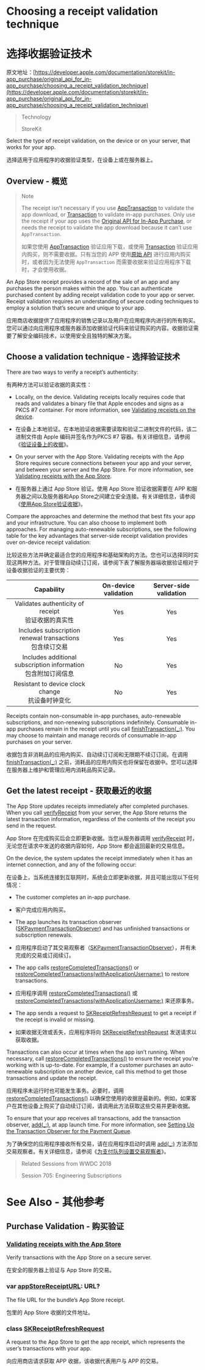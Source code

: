 # Choosing a receipt validation technique
# 选择收据验证技术

原文地址：[https://developer.apple.com/documentation/storekit/in-app_purchase/original_api_for_in-app_purchase/choosing_a_receipt_validation_technique](https://developer.apple.com/documentation/storekit/in-app_purchase/original_api_for_in-app_purchase/choosing_a_receipt_validation_technique)

> Technology
>
> StoreKit

Select the type of receipt validation, on the device or on your server, that works for your app.

选择适用于应用程序的收据验证类型，在设备上或在服务器上。

## Overview - 概览

> Note
>
> The receipt isn’t necessary if you use [AppTransaction](https://developer.apple.com/documentation/storekit/apptransaction) to validate the app download, or [Transaction](https://developer.apple.com/documentation/storekit/transaction) to validate in-app purchases. Only use the receipt if your app uses the [Original API for In-App Purchase](https://developer.apple.com/documentation/storekit/in-app_purchase/original_api_for_in-app_purchase), or needs the receipt to validate the app download because it can’t use `AppTransaction`.
> 
> 如果您使用 [AppTransaction](https://developer.apple.com/documentation/storekit/apptransaction) 验证应用下载，或使用 [Transaction](https://developer.apple.com/documentation/storekit/transaction) 验证应用内购买，则不需要收据。只有当您的 APP 使用[原始 API](https://developer.apple.com/documentation/storekit/in-app_purchase/original_api_for_in-app_purchase) 进行应用内购买时，或者因为无法使用 `AppTransaction` 而需要收据来验证应用程序下载时，才会使用收据。

An App Store receipt provides a record of the sale of an app and any purchases the person makes within the app. You can authenticate purchased content by adding receipt validation code to your app or server. Receipt validation requires an understanding of secure coding techniques to employ a solution that’s secure and unique to your app.

应用商店收据提供了应用程序的销售记录以及用户在应用程序内进行的所有购买。您可以通过向应用程序或服务器添加收据验证代码来验证购买的内容。收据验证需要了解安全编码技术，以使用安全且独特的解决方案。

## Choose a validation technique - 选择验证技术

There are two ways to verify a receipt’s authenticity:

有两种方法可以验证收据的真实性：

- Locally, on the device. Validating receipts locally requires code that reads and validates a binary file that Apple encodes and signs as a PKCS #7 container. For more information, see [Validating receipts on the device](https://developer.apple.com/documentation/appstorereceipts/validating_receipts_on_the_device).
- 在设备上本地验证。在本地验证收据需要读取和验证二进制文件的代码，该二进制文件由 Apple 编码并签名作为PKCS #7 容器。有关详细信息，请参阅《[验证设备上的收据](https://developer.apple.com/documentation/appstorereceipts/validating_receipts_on_the_device)》。

- On your server with the App Store. Validating receipts with the App Store requires secure connections between your app and your server, and between your server and the App Store. For more information, see [Validating receipts with the App Store](https://developer.apple.com/documentation/storekit/in-app_purchase/original_api_for_in-app_purchase/validating_receipts_with_the_app_store).
- 在服务器上通过 App Store 验证。使用 App Store 验证收据需要在 APP 和服务器之间以及服务器和App Store之间建立安全连接。有关详细信息，请参阅《[使用App Store验证收据](https://developer.apple.com/documentation/storekit/in-app_purchase/original_api_for_in-app_purchase/validating_receipts_with_the_app_store)》。

Compare the approaches and determine the method that best fits your app and your infrastructure. You can also choose to implement both approaches. For managing auto-renewable subscriptions, see the following table for the key advantages that server-side receipt validation provides over on-device receipt validation:

比较这些方法并确定最适合您的应用程序和基础架构的方法。您也可以选择同时实现这两种方法。对于管理自动续订订阅，请参阅下表了解服务器端收据验证相对于设备收据验证的主要优势：

|Capability|On-device validation|Server-side validation|
|:-:|:-:|:-:|
|Validates authenticity of receipt</br>验证收据的真实性|Yes|Yes|
|Includes subscription renewal transactions</br>包含续订交易|Yes|Yes|
|Includes additional subscription information</br>包含附加订阅信息|No|Yes|
|Resistant to device clock change</br>抗设备时钟变化|No|Yes|

Receipts contain non-consumable in-app purchases, auto-renewable subscriptions, and non-renewing subscriptions indefinitely. Consumable in-app purchases remain in the receipt until you call [finishTransaction(_:)](https://developer.apple.com/documentation/storekit/skpaymentqueue/1506003-finishtransaction). You may choose to maintain and manage records of consumable in-app purchases on your server.

收据包含非消耗品的应用内购买、自动续订订阅和无限期不续订订阅。在调用 [finishTransaction(_:)](https://developer.apple.com/documentation/storekit/skpaymentqueue/1506003-finishtransaction) 之前，消耗品的应用内购买也将保留在收据中。您可以选择在服务器上维护和管理应用内消耗品购买记录。

## Get the latest receipt - 获取最近的收据

The App Store updates receipts immediately after completed purchases. When you call [verifyReceipt](https://developer.apple.com/documentation/appstorereceipts/verifyreceipt) from your server, the App Store returns the latest transaction information, regardless of the contents of the receipt you send in the request.

App Store 在完成购买后会立即更新收据。当您从服务器调用 [verifyReceipt](https://developer.apple.com/documentation/appstorereceipts/verifyreceipt) 时，无论您在请求中发送的收据内容如何，App Store 都会返回最新的交易信息。

On the device, the system updates the receipt immediately when it has an internet connection, and any of the following occur:

在设备上，当系统连接到互联网时，系统会立即更新收据，并且可能出现以下任何情况：

- The customer completes an in-app purchase.
- 客户完成应用内购买。

- The app launches its transaction observer ([SKPaymentTransactionObserver](https://developer.apple.com/documentation/storekit/skpaymenttransactionobserver)) and has unfinished transactions or subscription renewals.
- 应用程序启动了其交易观察者（[SKPaymentTransactionObserver](https://developer.apple.com/documentation/storekit/skpaymenttransactionobserver)），并有未完成的交易或订阅续订。

- The app calls [restoreCompletedTransactions()](https://developer.apple.com/documentation/storekit/skpaymentqueue/1506123-restorecompletedtransactions) or [restoreCompletedTransactions(withApplicationUsername:)](https://developer.apple.com/documentation/storekit/skpaymentqueue/1505992-restorecompletedtransactions) to restore transactions.
- 应用程序调用 [restoreCompletedTransactions()](https://developer.apple.com/documentation/storekit/skpaymentqueue/1506123-restorecompletedtransactions) 或 [restoreCompletedTransactions(withApplicationUsername:)](https://developer.apple.com/documentation/storekit/skpaymentqueue/1505992-restorecompletedtransactions) 来还原事务。

- The app sends a request to [SKReceiptRefreshRequest](https://developer.apple.com/documentation/storekit/skreceiptrefreshrequest) to get a receipt if the receipt is invalid or missing.
- 如果收据无效或丢失，应用程序将向 [SKReceiptRefreshRequest](https://developer.apple.com/documentation/storekit/skreceiptrefreshrequest) 发送请求以获取收据。

Transactions can also occur at times when the app isn’t running. When necessary, call [restoreCompletedTransactions()](https://developer.apple.com/documentation/storekit/skpaymentqueue/1506123-restorecompletedtransactions) to ensure the receipt you’re working with is up-to-date. For example, if a customer purchases an auto-renewable subscription on another device, call this method to get those transactions and update the receipt.

应用程序未运行时也可能发生事务。必要时，调用 [restoreCompletedTransactions()](https://developer.apple.com/documentation/storekit/skpaymentqueue/1506123-restorecompletedtransactions) 以确保您使用的收据是最新的。例如，如果客户在其他设备上购买了自动续订订阅，请调用此方法获取这些交易并更新收据。

To ensure that your app receives all transactions, add the transaction observer, [add(_:)](https://developer.apple.com/documentation/storekit/skpaymentqueue/1506042-add), at app launch time. For more information, see [Setting Up the Transaction Observer for the Payment Queue](https://developer.apple.com/documentation/storekit/in-app_purchase/original_api_for_in-app_purchase/setting_up_the_transaction_observer_for_the_payment_queue).

为了确保您的应用程序接收所有交易，请在应用程序启动时调用 [add(_:)](https://developer.apple.com/documentation/storekit/skpaymentqueue/1506042-add) 方法添加交易观察者。有关详细信息，请参阅《[为支付队列设置交易观察者](https://developer.apple.com/documentation/storekit/in-app_purchase/original_api_for_in-app_purchase/setting_up_the_transaction_observer_for_the_payment_queue)》。

> Related Sessions from WWDC 2018
>
> Session 705: Engineering Subscriptions

# See Also - 其他参考

## Purchase Validation - 购买验证

### [Validating receipts with the App Store](https://developer.apple.com/documentation/storekit/in-app_purchase/original_api_for_in-app_purchase/validating_receipts_with_the_app_store)

Verify transactions with the App Store on a secure server.

在安全的服务器上验证与 App Store 的交易。

### var [appStoreReceiptURL](https://developer.apple.com/documentation/foundation/bundle/1407276-appstorereceipturl): URL?

The file URL for the bundle’s App Store receipt.

包里的 App Store 收据的文件地址。

### class [SKReceiptRefreshRequest](https://developer.apple.com/documentation/storekit/skreceiptrefreshrequest)

A request to the App Store to get the app receipt, which represents the user’s transactions with your app.

向应用商店请求获取 APP 收据，该收据代表用户与 APP 的交易。